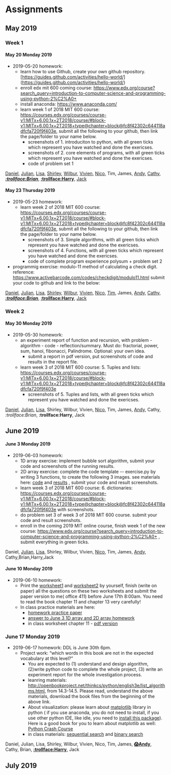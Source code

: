 # Assignments
## May 2019
### Week 1
#### May 20 Monday 2019

* 2019-05-20 homework:
  * learn how to use Github, create your own github repository.[https://guides.github.com/activities/hello-world/] (https://guides.github.com/activities/hello-world/)  
  * enroll edx mit 600 coming course: https://www.edx.org/course?search_query=introduction-to-computer-science-and-programming-using-python-2%C2%A0+ 
  * install anaconda: https://www.anaconda.com/ 
  * learn week 1 of 2018 MIT 600 course: https://courses.edx.org/courses/course-v1:MITx+6.00.1x+2T2018/course/#block-v1:MITx+6.00.1x+2T2018+type@chapter+block@fc8f42302c644118adfcfa720f9f403e, submit all the following to your github, then link the page/folder to your name below.
    * screenshots of 1. introduciton to python, with all green ticks which represent you have watched and done the exericses.
    * screenshots of 2. core elements of programs,  with all green ticks which represent you have watched and done the exericses.
    * code of problem set 1  

[Daniel](https://github.com/Yuudachi530/Watchpoint-0522), [Julian](https://github.com/GodspeedyJulian/week1-homework), [Lisa](https://github.com/ZeroxAlone/Homework190520), [Shirley](https://github.com/ShirleyAiko/S2), [Wilbur](https://github.com/WilburXuan/Computer-Science-Homework.git), [Vivien](https://github.com/WeixiaoG/Assignment), [Nico](https://github.com/jby0107/Homework/tree/hw-5.22), Tim, James, [Andy](https://github.com/Loskiz/AS_CS_Homework/tree/master/2019-5-20), [Cathy](https://github.com/CathyYang1118/5.22), [__*:trollface:Brian*__](https://github.com/BrianShan974/Hello-World/tree/assignment1), [**:trollface:Harry**](https://github.com/haoyuF996/AL-cs-homework-May-20-Monday-2019), [Jack](https://github.com/jyd1222/hello-world/tree/master)

#### May 23 Thursday 2019
* 2019-05-23 homework:
  * learn week 2 of 2018 MIT 600 course: https://courses.edx.org/courses/course-v1:MITx+6.00.1x+2T2018/course/#block-v1:MITx+6.00.1x+2T2018+type@chapter+block@fc8f42302c644118adfcfa720f9f403e, submit all the following to your github, then link the page/folder to your name below.
    * screenshots of 3. Simple algorithms, with all green ticks which represent you have watched and done the exericses.
    * screenshots of 4. Functions,  with all green ticks which represent you have watched and done the exericses.
    * code of complete program experience polysum + problem set 2  
 * programmig exercise: modulo-11 method of calculating a check digit. reference:  https://www.activebarcode.com/codes/checkdigit/modulo11.html  submit your code to github and link to the below:

[Daniel](https://github.com/Yuudachi530/Watchpoint-0601), [Julian](https://github.com/GodspeedyJulian/week2/tree/master), [Lisa](https://github.com/ZeroxAlone/homework190523), [Shirley](https://github.com/ShirleyAiko/S2), [Wilbur](https://github.com/WilburXuan/Computer-Science-Homework.git), [Vivien](https://github.com/WeixiaoG/Assignment), [Nico](https://github.com/jby0107/Homework/tree/hw-5.28), [Tim](https://github.com/YulinXing/friendly-octo-robot), James, [Andy](https://github.com/Loskiz/AS_CS_Homework/tree/master/May%2023%20Thursday%202019), [Cathy](https://github.com/CathyYang1118/5.22/tree/5.27-homework), [__*:trollface:Brian*__](https://github.com/BrianShan974/Hello-World/tree/assignment2), [**:trollface:Harry**](https://github.com/haoyuF996/AL-cs-homework-May-23-Monday-2019), [Jack](https://github.com/jyd1222/hello-world/tree/master)

### Week 2
#### May 30 Monday 2019

* 2019-05-30 homework:
  * an experiment report of function and recursion, with problem - algorithm - code - reflection/summary. Must do: fractorial, power, sum, hanoi, fibonacci, Palindrome.   Optional: your own idea.
    *  submit a report in pdf version, put screenshots of code and results in the report file. 
  * learn week 3 of 2018 MIT 600 course: 5. Tuples and lists:  https://courses.edx.org/courses/course-v1:MITx+6.00.1x+2T2018/course/#block-v1:MITx+6.00.1x+2T2018+type@chapter+block@fc8f42302c644118adfcfa720f9f403e 
    * screenshots of 5. Tuples and lists, with all green ticks which represent you have watched and done the exericses.

[Daniel](https://github.com/Yuudachi530/Watchpoint-0601), [Julian](https://github.com/GodspeedyJulian/Week-3-1), [Lisa](https://github.com/ZeroxAlone/homework190530), Shirley, Wilbur, Vivien, [Nico](https://github.com/jby0107/Homework/tree/hw-5.30), Tim, James, [Andy](https://github.com/Loskiz/AS_CS_Homework/tree/master/May%2030%20Monday%202019), Cathy, *:trollface:Brian*, **:trollface:Harry**, Jack
## June 2019
#### June 3 Monday 2019
* 2019-06-03 homework:
  * 1D array exercise: implement bubble sort algorithm, submit your code and screenshots of the running results. 
  * 2D array exercise: complete the code template -- exercise.py by writing 3 functions, to create the following 3 images. see materials here: [code](./arrays/exercise.py)  and [results](./arrays/resultImg.jpg) , submit your code and result screenshots.
  * learn week 3 of 2018 MIT 600 course: 6. dictionaries:  https://courses.edx.org/courses/course-v1:MITx+6.00.1x+2T2018/course/#block-v1:MITx+6.00.1x+2T2018+type@chapter+block@fc8f42302c644118adfcfa720f9f403e  with screenshots.
  * do problem set 3 of week 3 of 2018 MIT 600 course. submit your code and result screenshots.
  * enroll in the coming 2019 MIT online course, finish week 1 of the new course: https://www.edx.org/course?search_query=introduction-to-computer-science-and-programming-using-python-2%C2%A0+ , submit everything in green ticks. 

Daniel, [Julian](https://github.com/GodspeedyJulian/4/blob/master/README.md), [Lisa](https://github.com/ZeroxAlone/190603), Shirley, Wilbur, Vivien, [Nico](https://github.com/jby0107/Homework/tree/hw-6.3), Tim, James, [Andy](https://github.com/Loskiz/AS_CS_Homework/tree/master/June%203%20Monday%202019), Cathy,Brian,Harry,Jack

#### June 10 Monday 2019
* 2019-06-10 homework:
  * Print the [worksheet1](./materials/chapter11+13-wksheet1.pdf) and [worksheet2](./materials/chapter11+13-wksheet2.pdf) by yourself, finish (write on paper) all the questions on these two worksheets and submit the paper version to me( office 411) before June 17th 8:00am. You need to read the book chapter 11 and chapter 13 very carefully! 
  * In class practice materials are here:
    * [homework practice paper](./materials/MITcourseWeek1-2quizpaper+MS.pdf)
    * [answer to June 3 1D array and 2D array homework](./materials/exercise-ans.py)
    * in class worksheet chapter 11  - [pdf version](./materials/PracticeWorksheet1-paper.pdf)

    
### June 17 Monday 2019
* 2019-06-17 homework: DDL is June 30th 6pm. 
    * Project work: “which words in this book are not in the expected vocabulary at this level?”
      * You are expected to (1) understand and design algorithm, (2)write python code to complete the whole project, (3) write an experiment report for the whole investigation process. 
      * leanring materials: http://openbookproject.net/thinkcs/python/english3e/list_algorithms.html, from 14.3-14.5. Please read, understand the above materials, download the book files from the beginning of the above link. 
      * About visualization: please learn about [matplotlib](https://matplotlib.org/) library in python ( if you use anaconda, you do not need to install, if you use other python IDE, like idle, you need to [install this package](https://solarianprogrammer.com/2017/02/25/install-numpy-scipy-matplotlib-python-3-windows/)).    Here is a good book for you to learn about matplotlib as well: [Python Crash Course](http://file.allitebooks.com/20160102/Python%20Crash%20Course.pdf)
      * in class materials: [sequential search](http://interactivepython.org/runestone/static/pythonds/SortSearch/TheSequentialSearch.html) and [binary search](http://interactivepython.org/runestone/static/pythonds/SortSearch/TheBinarySearch.html) 

Daniel, Julian, Lisa, Shirley, Wilbur, Vivien, Nico, Tim, James, [**:scream:Andy**](https://github.com/Loskiz/AS_CS_Homework/tree/master/June%2017%20Monday%202019/Pyroject_AndyZhang_WordCount), Cathy, Brian, [**:trollface:Harry**](https://github.com/haoyuF996/AL-cs-homework-June-17-Monday-2019), Jack

## July 2019
